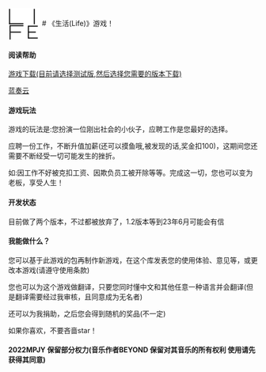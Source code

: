 <img src="资源组/logo64.png" align="center">
# 《生活(Life)》游戏！

#### 阅读帮助

[游戏下载(目前请选择测试版,然后选择您需要的版本下载)](游戏下载)

[蓝奏云](https://lanzoui.com)

#### 游戏玩法

游戏的玩法是:您扮演一位刚出社会的小伙子，应聘工作是您最好的选择。

应聘一份工作，不断升值加薪(还可以摸鱼哦,被发现的话,奖金扣100)，这期间您还需要不断经受一切可能发生的挫折。

如:因工作不好被克扣工资、因欺负员工被开除等等。完成这一切，您也可以变为老板，享受人生！

#### 开发状态

目前做了两个版本，不过都被放弃了，1.2版本等到23年6月可能会有信

#### 我能做什么？

您可以基于此游戏的包再制作新游戏，在这个库发表您的使用体验、意见等，或更改本游戏(请遵守使用条款)

您也可以为这个游戏做翻译，只要您同时懂中文和其他任意一种语言并会翻译(但是翻译需要经过我审核，且同意成为无名者)

还可以为我捐助，之后您会得到随机的奖品(不一定)

如果你喜欢，不要吝啬star！

#### 2022MPJY 保留部分权力(音乐作者BEYOND 保留对其音乐的所有权利 使用请先获得其同意)

